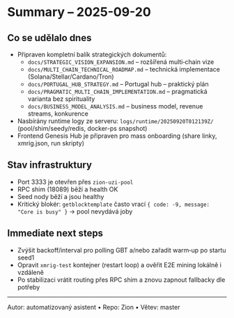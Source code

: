 # Summary – 2025-09-20

## Co se udělalo dnes
- Připraven kompletní balík strategických dokumentů:
  - `docs/STRATEGIC_VISION_EXPANSION.md` – rozšířená multi‑chain vize
  - `docs/MULTI_CHAIN_TECHNICAL_ROADMAP.md` – technická implementace (Solana/Stellar/Cardano/Tron)
  - `docs/PORTUGAL_HUB_STRATEGY.md` – Portugal hub – praktický plán
  - `docs/PRAGMATIC_MULTI_CHAIN_IMPLEMENTATION.md` – pragmatická varianta bez spirituality
  - `docs/BUSINESS_MODEL_ANALYSIS.md` – business model, revenue streams, konkurence
- Nasbírány runtime logy ze serveru: `logs/runtime/20250920T012139Z/` (pool/shim/seedy/redis, docker-ps snapshot)
- Frontend Genesis Hub je připraven pro mass onboarding (share linky, xmrig.json, run skripty)

## Stav infrastruktury
- Port 3333 je otevřen přes `zion-uzi-pool`
- RPC shim (18089) běží a health OK
- Seed nody běží a jsou healthy
- Kritický blokér: `getblocktemplate` často vrací `{ code: -9, message: "Core is busy" }` → pool nevydává joby

## Immediate next steps
- Zvýšit backoff/interval pro polling GBT a/nebo zařadit warm‑up po startu seed1
- Opravit `xmrig-test` kontejner (restart loop) a ověřit E2E mining lokálně i vzdáleně
- Po stabilizaci vrátit routing přes RPC shim a znovu zapnout fallbacky dle potřeby

---
Autor: automatizovaný asistent • Repo: Zion • Větev: master
